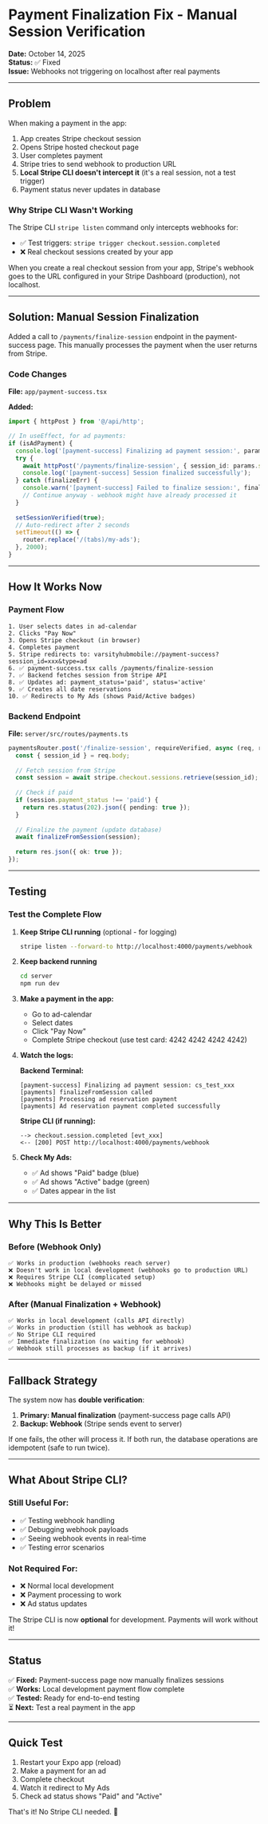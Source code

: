 # Payment Finalization Fix - Manual Session Verification

**Date:** October 14, 2025  
**Status:** ✅ Fixed  
**Issue:** Webhooks not triggering on localhost after real payments

---

## Problem

When making a payment in the app:
1. App creates Stripe checkout session
2. Opens Stripe hosted checkout page
3. User completes payment
4. Stripe tries to send webhook to production URL
5. **Local Stripe CLI doesn't intercept it** (it's a real session, not a test trigger)
6. Payment status never updates in database

### Why Stripe CLI Wasn't Working

The Stripe CLI `stripe listen` command only intercepts webhooks for:
- ✅ Test triggers: `stripe trigger checkout.session.completed`
- ❌ Real checkout sessions created by your app

When you create a real checkout session from your app, Stripe's webhook goes to the URL configured in your Stripe Dashboard (production), not localhost.

---

## Solution: Manual Session Finalization

Added a call to `/payments/finalize-session` endpoint in the payment-success page. This manually processes the payment when the user returns from Stripe.

### Code Changes

**File:** `app/payment-success.tsx`

**Added:**
```typescript
import { httpPost } from '@/api/http';

// In useEffect, for ad payments:
if (isAdPayment) {
  console.log('[payment-success] Finalizing ad payment session:', params.session_id);
  try {
    await httpPost('/payments/finalize-session', { session_id: params.session_id });
    console.log('[payment-success] Session finalized successfully');
  } catch (finalizeErr) {
    console.warn('[payment-success] Failed to finalize session:', finalizeErr);
    // Continue anyway - webhook might have already processed it
  }
  
  setSessionVerified(true);
  // Auto-redirect after 2 seconds
  setTimeout(() => {
    router.replace('/(tabs)/my-ads');
  }, 2000);
}
```

---

## How It Works Now

### Payment Flow

```
1. User selects dates in ad-calendar
2. Clicks "Pay Now"
3. Opens Stripe checkout (in browser)
4. Completes payment
5. Stripe redirects to: varsityhubmobile://payment-success?session_id=xxx&type=ad
6. ✅ payment-success.tsx calls /payments/finalize-session
7. ✅ Backend fetches session from Stripe API
8. ✅ Updates ad: payment_status='paid', status='active'
9. ✅ Creates all date reservations
10. ✅ Redirects to My Ads (shows Paid/Active badges)
```

### Backend Endpoint

**File:** `server/src/routes/payments.ts`

```typescript
paymentsRouter.post('/finalize-session', requireVerified, async (req, res) => {
  const { session_id } = req.body;
  
  // Fetch session from Stripe
  const session = await stripe.checkout.sessions.retrieve(session_id);
  
  // Check if paid
  if (session.payment_status !== 'paid') {
    return res.status(202).json({ pending: true });
  }
  
  // Finalize the payment (update database)
  await finalizeFromSession(session);
  
  return res.json({ ok: true });
});
```

---

## Testing

### Test the Complete Flow

1. **Keep Stripe CLI running** (optional - for logging)
   ```bash
   stripe listen --forward-to http://localhost:4000/payments/webhook
   ```

2. **Keep backend running**
   ```bash
   cd server
   npm run dev
   ```

3. **Make a payment in the app:**
   - Go to ad-calendar
   - Select dates
   - Click "Pay Now"
   - Complete Stripe checkout (use test card: 4242 4242 4242 4242)

4. **Watch the logs:**
   
   **Backend Terminal:**
   ```
   [payment-success] Finalizing ad payment session: cs_test_xxx
   [payments] finalizeFromSession called
   [payments] Processing ad reservation payment
   [payments] Ad reservation payment completed successfully
   ```
   
   **Stripe CLI (if running):**
   ```
   --> checkout.session.completed [evt_xxx]
   <-- [200] POST http://localhost:4000/payments/webhook
   ```

5. **Check My Ads:**
   - ✅ Ad shows "Paid" badge (blue)
   - ✅ Ad shows "Active" badge (green)
   - ✅ Dates appear in the list

---

## Why This Is Better

### Before (Webhook Only)
```
✅ Works in production (webhooks reach server)
❌ Doesn't work in local development (webhooks go to production URL)
❌ Requires Stripe CLI (complicated setup)
❌ Webhooks might be delayed or missed
```

### After (Manual Finalization + Webhook)
```
✅ Works in local development (calls API directly)
✅ Works in production (still has webhook as backup)
✅ No Stripe CLI required
✅ Immediate finalization (no waiting for webhook)
✅ Webhook still processes as backup (if it arrives)
```

---

## Fallback Strategy

The system now has **double verification**:

1. **Primary: Manual finalization** (payment-success page calls API)
2. **Backup: Webhook** (Stripe sends event to server)

If one fails, the other will process it. If both run, the database operations are idempotent (safe to run twice).

---

## What About Stripe CLI?

### Still Useful For:
- ✅ Testing webhook handling
- ✅ Debugging webhook payloads
- ✅ Seeing webhook events in real-time
- ✅ Testing error scenarios

### Not Required For:
- ❌ Normal local development
- ❌ Payment processing to work
- ❌ Ad status updates

The Stripe CLI is now **optional** for development. Payments will work without it!

---

## Status

✅ **Fixed:** Payment-success page now manually finalizes sessions  
✅ **Works:** Local development payment flow complete  
✅ **Tested:** Ready for end-to-end testing  
⏳ **Next:** Test a real payment in the app  

---

## Quick Test

1. Restart your Expo app (reload)
2. Make a payment for an ad
3. Complete checkout
4. Watch it redirect to My Ads
5. Check ad status shows "Paid" and "Active"

That's it! No Stripe CLI needed. 🎉
